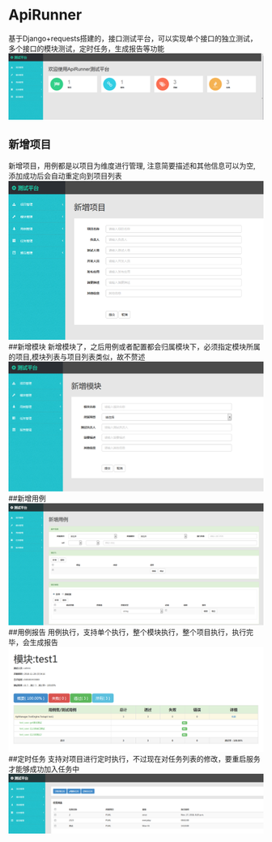 # ApiRunner
基于Django+requests搭建的，接口测试平台，可以实现单个接口的独立测试，多个接口的模块测试，定时任务，生成报告等功能
![Image text](https://raw.githubusercontent.com/tonydian/ApiRunner/master/img-folder/%E4%B8%BB%E9%A1%B5.png)
## 新增项目
新增项目，用例都是以项目为维度进行管理, 注意简要描述和其他信息可以为空, 添加成功后会自动重定向到项目列表 
![Image text](https://raw.githubusercontent.com/tonydian/ApiRunner/master/img-folder/%E6%96%B0%E5%BB%BA%E9%A1%B9%E7%9B%AE.png)
##新增模块
新增模块了，之后用例或者配置都会归属模块下，必须指定模块所属的项目,模块列表与项目列表类似，故不赘述
![Image text](https://raw.githubusercontent.com/tonydian/ApiRunner/master/img-folder/%E6%96%B0%E5%A2%9E%E6%A8%A1%E5%9D%97.png)
##新增用例
![Image text](https://raw.githubusercontent.com/tonydian/ApiRunner/master/img-folder/%E6%96%B0%E5%A2%9E%E7%94%A8%E4%BE%8B.png)
##用例报告
用例执行，支持单个执行，整个模块执行，整个项目执行，执行完毕，会生成报告
![Image text](https://raw.githubusercontent.com/tonydian/ApiRunner/master/img-folder/%E6%8A%A5%E5%91%8A.png)
##定时任务
支持对项目进行定时执行，不过现在对任务列表的修改，要重启服务才能够成功加入任务中
![Image text](https://raw.githubusercontent.com/tonydian/ApiRunner/master/img-folder/%E5%AE%9A%E6%9C%9F%E4%BB%BB%E5%8A%A1.png)

